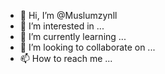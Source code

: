 - 👋 Hi, I’m @Muslumzynll
- 👀 I’m interested in ...
- 🌱 I’m currently learning ...
- 💞️ I’m looking to collaborate on ...
- 📫 How to reach me ...

<!---
Muslumzynll/Muslumzynll is a ✨ special ✨ repository because its `README.md` (this file) appears on your GitHub profile.
You can click the Preview link to take a look at your changes.
--->
